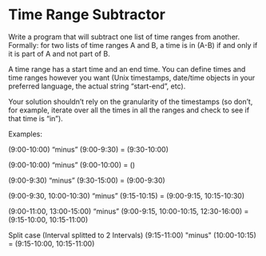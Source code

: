 # **Time Range Subtractor**

Write a program that will subtract one list of time ranges from another. Formally: for two lists of
time ranges A and B, a time is in (A-B) if and only if it is part of A and not part of B.

A time range has a start time and an end time. You can define times and time ranges however you
want (Unix timestamps, date/time objects in your preferred language, the actual string “start-end”, etc).

Your solution shouldn’t rely on the granularity of the timestamps (so don’t, for example, iterate
over all the times in all the ranges and check to see if that time is “in”).

Examples:

(9:00-10:00) “minus” (9:00-9:30) = (9:30-10:00)

(9:00-10:00) “minus” (9:00-10:00) = ()

(9:00-9:30) “minus” (9:30-15:00) = (9:00-9:30)

(9:00-9:30, 10:00-10:30) “minus” (9:15-10:15) = (9:00-9:15, 10:15-10:30)

(9:00-11:00, 13:00-15:00) “minus” (9:00-9:15, 10:00-10:15, 12:30-16:00) = (9:15-10:00, 10:15-11:00)

Split case (Interval splitted to 2 Intervals)
(9:15-11:00) "minus" (10:00-10:15) = (9:15-10:00, 10:15-11:00)